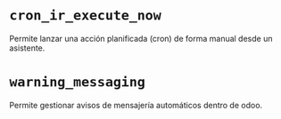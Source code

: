 ```cron_ir_execute_now ```
====
Permite lanzar una acción planificada (cron) de forma manual desde un asistente. 

```warning_messaging ```
====
Permite gestionar avisos de mensajería automáticos dentro de odoo.
